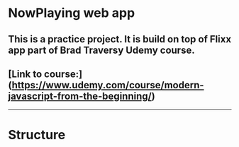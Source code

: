 #  NowPlaying web app
## This is a practice project. It is build on top of Flixx app part of Brad Traversy Udemy course. 
## [Link to course:] (https://www.udemy.com/course/modern-javascript-from-the-beginning/)

---

# Structure

